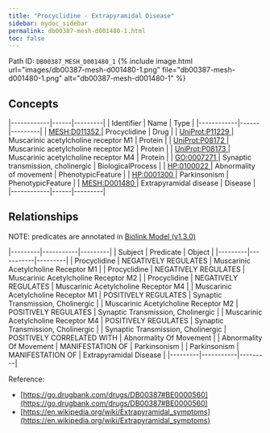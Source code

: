 ```yaml
---
title: "Procyclidine - Extrapyramidal Disease"
sidebar: mydoc_sidebar
permalink: db00387-mesh-d001480-1.html
toc: false 
---
```



Path ID: `DB00387_MESH_D001480_1`
{% include image.html url="images/db00387-mesh-d001480-1.png" file="db00387-mesh-d001480-1.png" alt="db00387-mesh-d001480-1" %}

## Concepts

|------------|------|---------|
| Identifier | Name | Type    |
|------------|------|---------|
| <a href="https://identifiers.org/MESH:D011352">MESH:D011352 </a> | Procyclidine | Drug |
| <a href="https://identifiers.org/UniProt:P11229">UniProt:P11229 </a> | Muscarinic acetylcholine receptor M1 | Protein |
| <a href="https://identifiers.org/UniProt:P08172">UniProt:P08172 </a> | Muscarinic acetylcholine receptor M2 | Protein |
| <a href="https://identifiers.org/UniProt:P08173">UniProt:P08173 </a> | Muscarinic acetylcholine receptor M4 | Protein |
| <a href="https://identifiers.org/GO:0007271">GO:0007271 </a> | Synaptic transmission, cholinergic | BiologicalProcess |
| <a href="https://identifiers.org/HP:0100022">HP:0100022 </a> | Abnormality of movement | PhenotypicFeature |
| <a href="https://identifiers.org/HP:0001300">HP:0001300 </a> | Parkinsonism | PhenotypicFeature |
| <a href="https://identifiers.org/MESH:D001480">MESH:D001480 </a> | Extrapyramidal disease | Disease |
|------------|------|---------|

## Relationships


NOTE: predicates are annotated in <a href="https://github.com/biolink/biolink-model/releases/tag/v1.3.0">Biolink Model (v1.3.0)</a>

|---------|-----------|---------|
| Subject | Predicate | Object  |
|---------|-----------|---------|
| Procyclidine | NEGATIVELY REGULATES | Muscarinic Acetylcholine Receptor M1 |
| Procyclidine | NEGATIVELY REGULATES | Muscarinic Acetylcholine Receptor M2 |
| Procyclidine | NEGATIVELY REGULATES | Muscarinic Acetylcholine Receptor M4 |
| Muscarinic Acetylcholine Receptor M1 | POSITIVELY REGULATES | Synaptic Transmission, Cholinergic |
| Muscarinic Acetylcholine Receptor M2 | POSITIVELY REGULATES | Synaptic Transmission, Cholinergic |
| Muscarinic Acetylcholine Receptor M4 | POSITIVELY REGULATES | Synaptic Transmission, Cholinergic |
| Synaptic Transmission, Cholinergic | POSITIVELY CORRELATED WITH | Abnormality Of Movement |
| Abnormality Of Movement | MANIFESTATION OF | Parkinsonism |
| Parkinsonism | MANIFESTATION OF | Extrapyramidal Disease |
|---------|-----------|---------|

Reference: 
  - [https://go.drugbank.com/drugs/DB00387#BE0000560](https://go.drugbank.com/drugs/DB00387#BE0000560)
  - [https://en.wikipedia.org/wiki/Extrapyramidal_symptoms](https://en.wikipedia.org/wiki/Extrapyramidal_symptoms)
